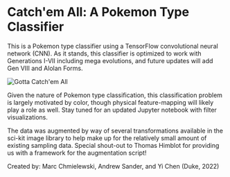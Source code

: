 # Catch'em All: A Pokemon Type Classifier
This is a Pokemon type classifier using a TensorFlow convolutional neural network (CNN).
As it stands, this classifier is optimized to work with Generations I-VII including mega
evolutions, and future updates will add Gen VIII and Alolan Forms. 

![Gotta Catch'em All](https://i.kym-cdn.com/entries/icons/mobile/000/028/484/raw.jpg)

Given the nature of Pokemon type classification, this classification problem is largely motivated by color, 
though physical feature-mapping will likely play a role as well. Stay tuned for an updated
Jupyter notebook with filter visualizations.<br/>

The data was augmented by way of several transformations available in the sci-kit image library
to help make up for the relatively small amount of existing sampling data. Special shout-out to
Thomas Himblot for providing us with a framework for the augmentation script!

Created by: Marc Chmielewski, Andrew Sander, and Yi Chen (Duke, 2022)
